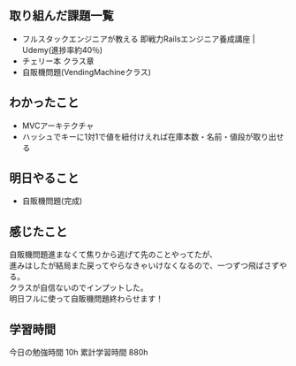 ## 取り組んだ課題一覧
- フルスタックエンジニアが教える 即戦力Railsエンジニア養成講座 | Udemy(進捗率約40％)
- チェリー本 クラス章
- 自販機問題(VendingMachineクラス)

## わかったこと
- MVCアーキテクチャ
- ハッシュでキーに1対1で値を紐付けえれば在庫本数・名前・値段が取り出せる 


## 明日やること
- 自販機問題(完成)

## 感じたこと
自販機問題進まなくて焦りから逃げて先のことやってたが、<br>
進みはしたが結局また戻ってやらなきゃいけなくなるので、一つずつ飛ばさずやる。<br>
クラスが自信ないのでインプットした。<br>
明日フルに使って自販機問題終わらせます！


## 学習時間
今日の勉強時間 10h
累計学習時間 880h